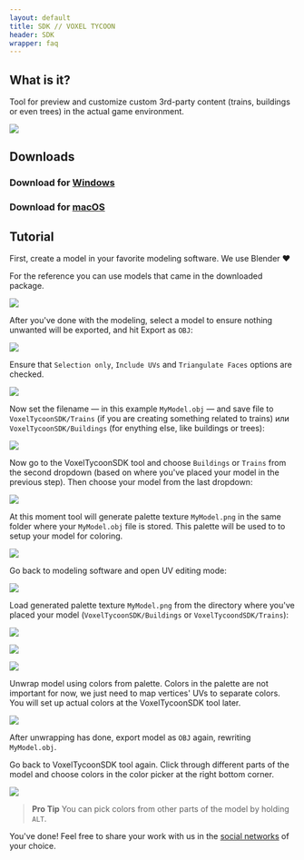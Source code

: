 ```yaml
---
layout: default
title: SDK // VOXEL TYCOON
header: SDK
wrapper: faq
---
```


## What is it?

Tool for preview and customize custom 3rd-party content (trains, buildings or even trees) in the actual game environment.

![](/assets/sdk/preview.gif)

## Downloads

### Download for [Windows](https://github.com/andrewpey/vtland/releases/download/test/VoxelTycoonSDK.zip)
### Download for [macOS](https://github.com/andrewpey/vtland/releases/download/test/VoxelTycoonSDK_Mac.zip)

## Tutorial

First, create a model in your favorite modeling software. We use Blender ❤

For the reference you can use models that came in the downloaded package.

![](/assets/sdk/1.png)

 After you've done with the modeling, select a model to ensure nothing unwanted will be exported, and hit Export as `OBJ`:

![](/assets/sdk/2.png)

Ensure that `Selection only`, `Include UVs` and `Triangulate Faces` options are checked.

![](/assets/sdk/2-1.png)

 Now set the filename — in this example `MyModel.obj` — and save file to `VoxelTycoonSDK/Trains` (if you are creating something related to trains) или `VoxelTycoonSDK/Buildings` (for enything else, like buildings or trees):

![](/assets/sdk/3.png)

Now go to the VoxelTycoonSDK tool and choose `Buildings` or `Trains` from the second dropdown (based on where you've placed your model in the previous step). Then choose your model from the last dropdown:

![](/assets/sdk/4.png)

At this moment tool will generate palette texture `MyModel.png` in the same folder where your `MyModel.obj` file is stored. This palette will be used to to setup your model for coloring.

![](/assets/sdk/4-1.png)

Go back to modeling software and open UV editing mode:

![](/assets/sdk/5.png)

Load generated palette texture `MyModel.png` from the directory where you've placed your model (`VoxelTycoonSDK/Buildings` or `VoxelTycoondSDK/Trains`):

![](/assets/sdk/6.png)

![](/assets/sdk/7.png)

![](/assets/sdk/8.png)

Unwrap model using colors from palette. Colors in the palette are not important for now, we just need to map vertices' UVs to separate colors. You will set up actual colors at the VoxelTycoonSDK tool later.

![](/assets/sdk/9.png)

After unwrapping has done, export model as `OBJ` again, rewriting `MyModel.obj`.

Go back to VoxelTycoonSDK tool again. Click through different parts of the model and choose colors in the color picker at the right bottom corner.

![](/assets/sdk/10.png)

> **Pro Tip** You can pick colors from other parts of the  model by holding `ALT`.

You've done! Feel free to share your work with us in the [social networks](/contacts) of your choice.